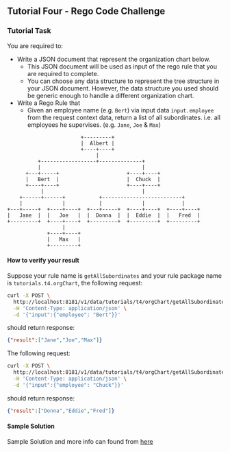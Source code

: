 ## Tutorial Four - Rego Code Challenge

### Tutorial Task

You are required to:
- Write a JSON document that represent the organization chart below. 
  - This JSON document will be used as input of the rego rule that you are required to complete.
  - You can choose any data structure to represent the tree structure in your JSON document. However, the data structure you used should be generic enough to handle a different organization chart.
- Write a Rego Rule that
  - Given an employee name (e.g. `Bert`) via input data `input.employee` from the request context data, return a list of all subordinates. i.e. all employees he supervises. (e.g. `Jane`, `Joe` & `Max`)

```
                        +---------+
                        |  Albert |
                        +----+----+
                             |
          +------------------+--------------+
          |                                 |
      +---+-----+                      +----+----+
      |   Bert  |                      |  Chuck  |
      +----+----+                      +----+----+
           |                                |
    +------+------+           +--------------------------+
    |             |           |             |            |
+---+-----+  +----+----+  +---+-----+  +----+----+  +----+----+
|   Jane  |  |   Joe   |  |  Donna  |  |  Eddie  |  |   Fred  |
+---------+  +----+----+  +---------+  +---------+  +---------+
                  |
             +----+----+
             |   Max   |
             +---------+
```
#### How to verify your result

Suppose your rule name is `getAllSubordinates` and your rule package name is `tutorials.t4.orgChart`, the following request:
```bash
curl -X POST \
  http://localhost:8181/v1/data/tutorials/t4/orgChart/getAllSubordinates \
  -H 'Content-Type: application/json' \
  -d '{"input":{"employee": "Bert"}}'
```
should return response:
```json
{"result":["Jane","Joe","Max"]}
```

The following request:
```bash
curl -X POST \
  http://localhost:8181/v1/data/tutorials/t4/orgChart/getAllSubordinates \
  -H 'Content-Type: application/json' \
  -d '{"input":{"employee": "Chuck"}}'
```
should return response:
```json
{"result":["Donna","Eddie","Fred"]}
```


#### Sample Solution

Sample Solution and more info can found from [here](./t4.md)

